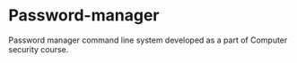 # Password-manager
Password manager command line system developed as a part of Computer security course.
